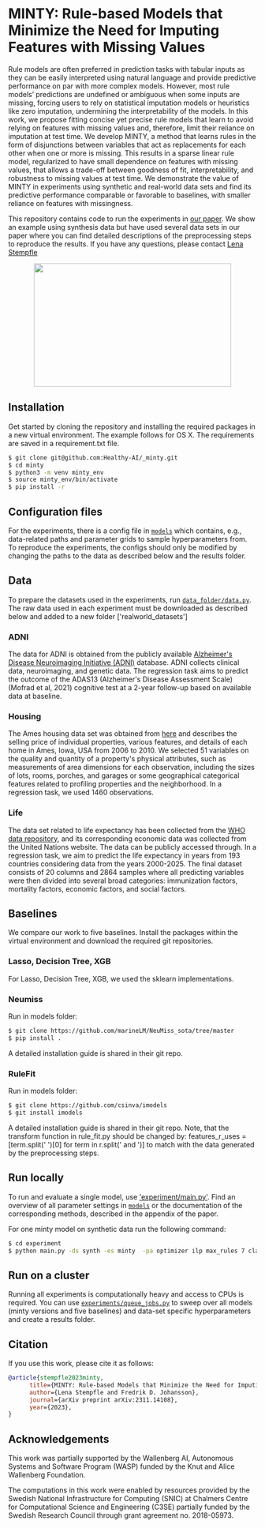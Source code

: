 # MINTY: Rule-based Models that Minimize the Need for Imputing Features with Missing Values

Rule models are often preferred in prediction tasks with tabular inputs as they can be easily interpreted using natural language and provide predictive performance on par with more complex models. However, most rule models’ predictions are undefined or ambiguous when some inputs are missing, forcing users to rely on statistical imputation models or heuristics like zero imputation, undermining the interpretability of the models. In this work, we propose fitting concise yet precise rule models that learn to avoid relying on features with missing values and, therefore, limit their reliance on imputation at test time. We develop MINTY, a method that learns rules in the form of disjunctions between variables that act as replacements for each other when one or more is missing. This results in a sparse linear rule model, regularized to have small dependence on features with missing values, that allows a trade-off between goodness of fit, interpretability, and robustness to missing values at test time. We demonstrate the value of MINTY in experiments using synthetic and real-world data sets and find its predictive performance comparable or favorable to baselines, with smaller reliance on features with missingness.

This repository contains code to run the experiments in [our paper](https://arxiv.org/abs/2311.14108). We show an example using synthesis data but have used several data sets in our paper where you can find detailed descriptions of the preprocessing steps to reproduce the results. 
If you have any questions, please contact [Lena Stempfle ](https://www.chalmers.se/personer/stempfle/)

<p align="center">
  <img src="https://github.com/Healthy-AI/_minty/blob/master/Patient_Intro_Anna.jpg" width="400px" height="250px"/></p>

## Installation 
Get started by cloning the repository and installing the required packages in a new virtual environment. The example follows for OS X. The requirements are saved in a requirement.txt file. 

```bash
$ git clone git@github.com:Healthy-AI/_minty.git
$ cd minty
$ python3 -m venv minty_env
$ source minty_env/bin/activate
$ pip install -r 
```

## Configuration files

For the experiments, there is a config file in [`models`](config) which contains, e.g., data-related paths and parameter grids to sample hyperparameters from. To reproduce the experiments, the configs should only be modified by changing the paths to the data as described below and the results folder.

## Data

To prepare the datasets used in the experiments, run [`data_folder/data.py`](data_folder/datasets.py). The raw data used in each experiment must be downloaded as described below and added to a new folder ['realworld_datasets']


### ADNI
The data for ADNI is obtained from the publicly available [Alzheimer's Disease Neuroimaging Initiative (ADNI)](https://adni.loni.usc.edu) database. ADNI collects clinical data, neuroimaging, and genetic data. The regression task aims to predict the outcome of the ADAS13 (Alzheimer's Disease Assessment Scale) (Mofrad et al, 2021) cognitive test at a 2-year follow-up based on available data at baseline.

### Housing

The Ames housing data set was obtained from [here](https://www.kaggle.com/datasets/lespin/house-prices-dataset) and describes the selling price of individual properties, various features, and details of each home in Ames, Iowa, USA from 2006 to 2010. We selected 51 variables on the quality and quantity of a property's physical attributes, such as measurements of area dimensions for each observation, including the sizes of lots, rooms, porches, and garages or some geographical categorical features related to profiling properties and the neighborhood. In a regression task, we used 1460 observations. 

### Life
The data set related to life expectancy has been collected from the [WHO data repository](https://ourworldindata.org/life-expectancy), and its corresponding economic data was collected from the United Nations website. The data can be publicly accessed through. In a regression task, we aim to predict the life expectancy in years from 193 countries considering data from the years 2000-2025. The final dataset consists of 20 columns and 2864 samples where all predicting variables were then divided into several broad categories: immunization factors, mortality factors, economic factors, and social factors.

## Baselines
We compare our work to five baselines. Install the packages within the virtual environment and download the required git repositories.  

### Lasso, Decision Tree, XGB
For Lasso, Decision Tree, XGB, we used the sklearn implementations. 

### Neumiss
Run in models folder:

```bash
$ git clone https://github.com/marineLM/NeuMiss_sota/tree/master
$ pip install .
```
A detailed installation guide is shared in their git repo. 

### RuleFit
Run in models folder: 
```bash
$ git clone https://github.com/csinva/imodels
$ git install imodels
```
A detailed installation guide is shared in their git repo. Note, that the transform function in rule_fit.py should be changed by: features_r_uses = [term.split(' ')[0] for term in r.split(' and ')] to match with the data generated by the preprocessing steps. 

## Run locally
To run and evaluate a single model, use ['experiment/main.py'](experiment/main.py). Find an overview of all parameter settings in [`models`](config) or the documentation of the corresponding methods, described in the appendix of the paper. 


For one minty model on synthetic data run the following command: 

```bash
$ cd experiment
$ python main.py -ds synth -es minty  -pa optimizer ilp max_rules 7 classifier False feasibility_tol 1e-6 gamma 0.001 lambda_0 0.001 lambda_1 0.001 max_rules  5 optimality_tol 1e-6 reg_fit True reg_rho False relaxed True silent False -i none -sp 0.2 -s 9 -fr 1.0 -it 1
```

## Run on a cluster
Running all experiments is computationally heavy and access to CPUs is required. 
You can use [`experiments/queue_jobs.py`](experiments/queue_jobs.py) to sweep over all models (minty versions and five baselines) and data-set specific hyperparameters and create a results folder. 


## Citation 
If you use this work, please cite it as follows: 
```bib
@article{stempfle2023minty,
      title={MINTY: Rule-based Models that Minimize the Need for Imputing Features with Missing Values}, 
      author={Lena Stempfle and Fredrik D. Johansson},
      journal={arXiv preprint arXiv:2311.14108},
      year={2023},
}
```

## Acknowledgements

This work was partially supported by the Wallenberg AI, Autonomous Systems and Software Program (WASP) funded by the Knut and Alice Wallenberg Foundation.

The computations in this work were enabled by resources provided by the Swedish National Infrastructure for Computing (SNIC) at Chalmers Centre for Computational Science and Engineering (C3SE) partially funded by the Swedish Research Council through grant agreement no. 2018-05973.

